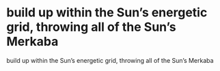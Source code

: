 # build up within the Sun’s energetic grid, throwing all of the Sun’s Merkaba

build up within the Sun’s energetic grid, throwing all of the Sun’s Merkaba